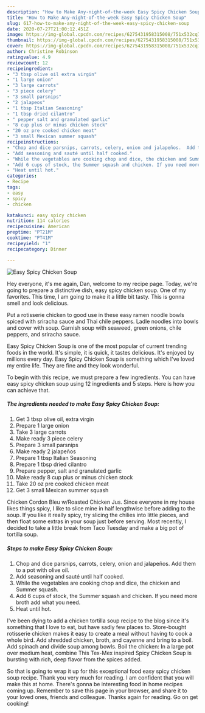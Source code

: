 ```yaml
---
description: "How to Make Any-night-of-the-week Easy Spicy Chicken Soup"
title: "How to Make Any-night-of-the-week Easy Spicy Chicken Soup"
slug: 617-how-to-make-any-night-of-the-week-easy-spicy-chicken-soup
date: 2020-07-27T21:00:12.451Z
image: https://img-global.cpcdn.com/recipes/6275431958315008/751x532cq70/easy-spicy-chicken-soup-recipe-main-photo.jpg
thumbnail: https://img-global.cpcdn.com/recipes/6275431958315008/751x532cq70/easy-spicy-chicken-soup-recipe-main-photo.jpg
cover: https://img-global.cpcdn.com/recipes/6275431958315008/751x532cq70/easy-spicy-chicken-soup-recipe-main-photo.jpg
author: Christine Robinson
ratingvalue: 4.9
reviewcount: 12
recipeingredient:
- "3 tbsp olive oil extra virgin"
- "1 large onion"
- "3 large carrots"
- "3 piece celery"
- "3 small parsnips"
- "2 jalapeos"
- "1 tbsp Italian Seasoning"
- "1 tbsp dried cilantro"
- " pepper salt and granulated garlic"
- "8 cup plus or minus chicken stock"
- "20 oz pre cooked chicken meat"
- "3 small Mexican summer squash"
recipeinstructions:
- "Chop and dice parsnips, carrots, celery, onion and jalapeños.  Add them to a pot with olive oil."
- "Add seasoning and sauté until half cooked."
- "While the vegetables are cooking chop and dice, the chicken and Summer squash."
- "Add 6 cups of stock, the Summer squash and chicken. If you need more broth add what you need."
- "Heat until hot."
categories:
- Recipe
tags:
- easy
- spicy
- chicken

katakunci: easy spicy chicken 
nutrition: 114 calories
recipecuisine: American
preptime: "PT21M"
cooktime: "PT41M"
recipeyield: "1"
recipecategory: Dinner

---
```



![Easy Spicy Chicken Soup](https://img-global.cpcdn.com/recipes/6275431958315008/751x532cq70/easy-spicy-chicken-soup-recipe-main-photo.jpg)

Hey everyone, it's me again, Dan, welcome to my recipe page. Today, we're going to prepare a distinctive dish, easy spicy chicken soup. One of my favorites. This time, I am going to make it a little bit tasty. This is gonna smell and look delicious.

Put a rotisserie chicken to good use in these easy ramen noodle bowls spiced with sriracha sauce and Thai chile peppers. Ladle noodles into bowls and cover with soup. Garnish soup with seaweed, green onions, chile peppers, and sriracha sauce.

Easy Spicy Chicken Soup is one of the most popular of current trending foods in the world. It's simple, it is quick, it tastes delicious. It's enjoyed by millions every day. Easy Spicy Chicken Soup is something which I've loved my entire life. They are fine and they look wonderful.


To begin with this recipe, we must prepare a few ingredients. You can have easy spicy chicken soup using 12 ingredients and 5 steps. Here is how you can achieve that.

<!--inarticleads1-->

##### The ingredients needed to make Easy Spicy Chicken Soup:

1. Get 3 tbsp olive oil, extra virgin
1. Prepare 1 large onion
1. Take 3 large carrots
1. Make ready 3 piece celery
1. Prepare 3 small parsnips
1. Make ready 2 jalapeños
1. Prepare 1 tbsp Italian Seasoning
1. Prepare 1 tbsp dried cilantro
1. Prepare  pepper, salt and granulated garlic
1. Make ready 8 cup plus or minus chicken stock
1. Take 20 oz pre cooked chicken meat
1. Get 3 small Mexican summer squash


Chicken Cordon Bleu w/Roasted Chicken Jus. Since everyone in my house likes things spicy, I like to slice mine in half lengthwise before adding to the soup. If you like it really spicy, try slicing the chilies into little pieces, and then float some extras in your soup just before serving. Most recently, I decided to take a little break from Taco Tuesday and make a big pot of tortilla soup. 

<!--inarticleads2-->

##### Steps to make Easy Spicy Chicken Soup:

1. Chop and dice parsnips, carrots, celery, onion and jalapeños.  Add them to a pot with olive oil.
1. Add seasoning and sauté until half cooked.
1. While the vegetables are cooking chop and dice, the chicken and Summer squash.
1. Add 6 cups of stock, the Summer squash and chicken. If you need more broth add what you need.
1. Heat until hot.


I&#39;ve been dying to add a chicken tortilla soup recipe to the blog since it&#39;s something that I love to eat, but have sadly few places to. Store-bought rotisserie chicken makes it easy to create a meal without having to cook a whole bird. Add shredded chicken, broth, and cayenne and bring to a boil. Add spinach and divide soup among bowls. Boil the chicken: In a large pot over medium heat, combine This Tex-Mex inspired Spicy Chicken Soup is bursting with rich, deep flavor from the spices added. 

So that is going to wrap it up for this exceptional food easy spicy chicken soup recipe. Thank you very much for reading. I am confident that you will make this at home. There's gonna be interesting food in home recipes coming up. Remember to save this page in your browser, and share it to your loved ones, friends and colleague. Thanks again for reading. Go on get cooking!
